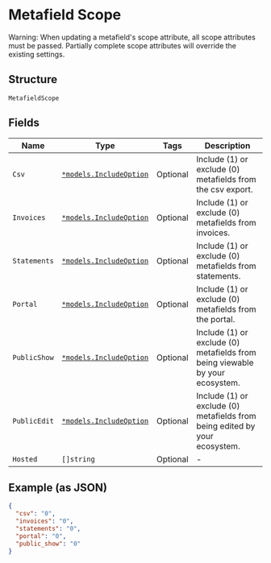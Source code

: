 
# Metafield Scope

Warning: When updating a metafield's scope attribute, all scope attributes must be passed. Partially complete scope attributes will override the existing settings.

## Structure

`MetafieldScope`

## Fields

| Name | Type | Tags | Description |
|  --- | --- | --- | --- |
| `Csv` | [`*models.IncludeOption`](../../doc/models/include-option.md) | Optional | Include (1) or exclude (0) metafields from the csv export. |
| `Invoices` | [`*models.IncludeOption`](../../doc/models/include-option.md) | Optional | Include (1) or exclude (0) metafields from invoices. |
| `Statements` | [`*models.IncludeOption`](../../doc/models/include-option.md) | Optional | Include (1) or exclude (0) metafields from statements. |
| `Portal` | [`*models.IncludeOption`](../../doc/models/include-option.md) | Optional | Include (1) or exclude (0) metafields from the portal. |
| `PublicShow` | [`*models.IncludeOption`](../../doc/models/include-option.md) | Optional | Include (1) or exclude (0) metafields from being viewable by your ecosystem. |
| `PublicEdit` | [`*models.IncludeOption`](../../doc/models/include-option.md) | Optional | Include (1) or exclude (0) metafields from being edited by your ecosystem. |
| `Hosted` | `[]string` | Optional | - |

## Example (as JSON)

```json
{
  "csv": "0",
  "invoices": "0",
  "statements": "0",
  "portal": "0",
  "public_show": "0"
}
```

